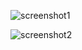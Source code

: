 ![screenshot1](https://user-images.githubusercontent.com/13273607/86996874-579d0f00-c1df-11ea-8446-c748f17cd459.jpg)


![screenshot2](https://user-images.githubusercontent.com/13273607/86996881-5a97ff80-c1df-11ea-95cc-0366d9f3baff.jpg)
